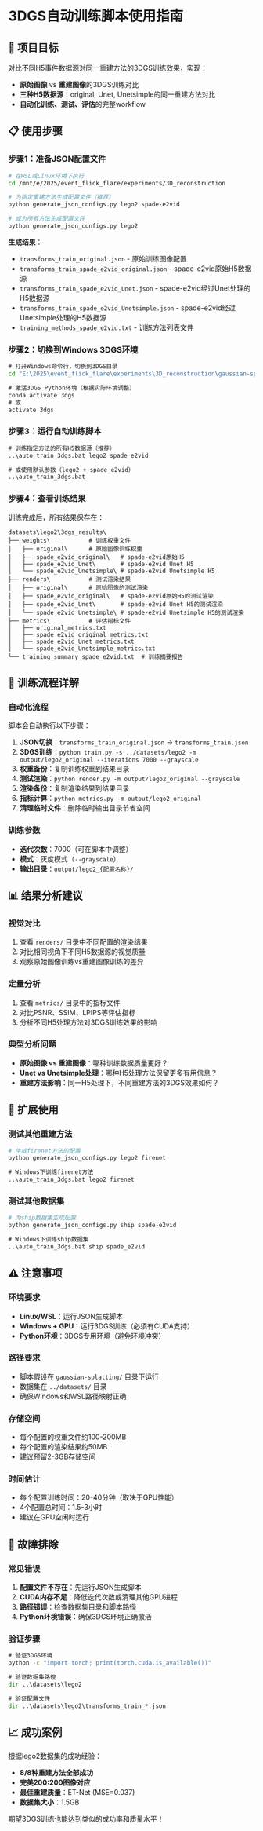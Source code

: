 # 3DGS自动训练脚本使用指南

## 🎯 **项目目标**
对比不同H5事件数据源对同一重建方法的3DGS训练效果，实现：
- **原始图像** vs **重建图像**的3DGS训练对比
- **三种H5数据源**：original, Unet, Unetsimple的同一重建方法对比
- **自动化训练、测试、评估**的完整workflow

## 📋 **使用步骤**

### **步骤1：准备JSON配置文件**
```bash
# 在WSL或Linux环境下执行
cd /mnt/e/2025/event_flick_flare/experiments/3D_reconstruction

# 为指定重建方法生成配置文件（推荐）
python generate_json_configs.py lego2 spade-e2vid

# 或为所有方法生成配置文件
python generate_json_configs.py lego2
```

**生成结果**：
- `transforms_train_original.json` - 原始训练图像配置
- `transforms_train_spade_e2vid_original.json` - spade-e2vid原始H5数据源
- `transforms_train_spade_e2vid_Unet.json` - spade-e2vid经过Unet处理的H5数据源  
- `transforms_train_spade_e2vid_Unetsimple.json` - spade-e2vid经过Unetsimple处理的H5数据源
- `training_methods_spade_e2vid.txt` - 训练方法列表文件

### **步骤2：切换到Windows 3DGS环境**
```cmd
# 打开Windows命令行，切换到3DGS目录
cd "E:\2025\event_flick_flare\experiments\3D_reconstruction\gaussian-splatting"

# 激活3DGS Python环境（根据实际环境调整）
conda activate 3dgs
# 或
activate 3dgs
```

### **步骤3：运行自动训练脚本**
```cmd
# 训练指定方法的所有H5数据源（推荐）
..\auto_train_3dgs.bat lego2 spade_e2vid

# 或使用默认参数（lego2 + spade_e2vid）
..\auto_train_3dgs.bat
```

### **步骤4：查看训练结果**
训练完成后，所有结果保存在：
```
datasets\lego2\3dgs_results\
├── weights\           # 训练权重文件
│   ├── original\      # 原始图像训练权重
│   ├── spade_e2vid_original\   # spade-e2vid原始H5
│   ├── spade_e2vid_Unet\       # spade-e2vid Unet H5
│   └── spade_e2vid_Unetsimple\ # spade-e2vid Unetsimple H5
├── renders\           # 测试渲染结果
│   ├── original\      # 原始图像的测试渲染
│   ├── spade_e2vid_original\   # spade-e2vid原始H5的测试渲染
│   ├── spade_e2vid_Unet\       # spade-e2vid Unet H5的测试渲染
│   └── spade_e2vid_Unetsimple\ # spade-e2vid Unetsimple H5的测试渲染
├── metrics\           # 评估指标文件
│   ├── original_metrics.txt
│   ├── spade_e2vid_original_metrics.txt
│   ├── spade_e2vid_Unet_metrics.txt
│   └── spade_e2vid_Unetsimple_metrics.txt
└── training_summary_spade_e2vid.txt  # 训练摘要报告
```

## 🔧 **训练流程详解**

### **自动化流程**
脚本会自动执行以下步骤：
1. **JSON切换**：`transforms_train_original.json` → `transforms_train.json`
2. **3DGS训练**：`python train.py -s ../datasets/lego2 -m output/lego2_original --iterations 7000 --grayscale`
3. **权重备份**：复制训练权重到结果目录
4. **测试渲染**：`python render.py -m output/lego2_original --grayscale`
5. **渲染备份**：复制渲染结果到结果目录
6. **指标计算**：`python metrics.py -m output/lego2_original`
7. **清理临时文件**：删除临时输出目录节省空间

### **训练参数**
- **迭代次数**：7000（可在脚本中调整）
- **模式**：灰度模式（`--grayscale`）
- **输出目录**：`output/lego2_{配置名称}/`

## 📊 **结果分析建议**

### **视觉对比**
1. 查看 `renders/` 目录中不同配置的渲染结果
2. 对比相同视角下不同H5数据源的视觉质量
3. 观察原始图像训练vs重建图像训练的差异

### **定量分析**
1. 查看 `metrics/` 目录中的指标文件
2. 对比PSNR、SSIM、LPIPS等评估指标
3. 分析不同H5处理方法对3DGS训练效果的影响

### **典型分析问题**
- **原始图像 vs 重建图像**：哪种训练数据质量更好？
- **Unet vs Unetsimple处理**：哪种H5处理方法保留更多有用信息？
- **重建方法影响**：同一H5处理下，不同重建方法的3DGS效果如何？

## 🚀 **扩展使用**

### **测试其他重建方法**
```bash
# 生成firenet方法的配置
python generate_json_configs.py lego2 firenet
```
```cmd
# Windows下训练firenet方法
..\auto_train_3dgs.bat lego2 firenet
```

### **测试其他数据集**
```bash
# 为ship数据集生成配置
python generate_json_configs.py ship spade-e2vid
```
```cmd
# Windows下训练ship数据集
..\auto_train_3dgs.bat ship spade_e2vid
```

## ⚠️ **注意事项**

### **环境要求**
- **Linux/WSL**：运行JSON生成脚本
- **Windows + GPU**：运行3DGS训练（必须有CUDA支持）
- **Python环境**：3DGS专用环境（避免环境冲突）

### **路径要求**
- 脚本假设在 `gaussian-splatting/` 目录下运行
- 数据集在 `../datasets/` 目录
- 确保Windows和WSL路径映射正确

### **存储空间**
- 每个配置的权重文件约100-200MB
- 每个配置的渲染结果约50MB
- 建议预留2-3GB存储空间

### **时间估计**
- 每个配置训练时间：20-40分钟（取决于GPU性能）
- 4个配置总时间：1.5-3小时
- 建议在GPU空闲时运行

## 🐛 **故障排除**

### **常见错误**
1. **配置文件不存在**：先运行JSON生成脚本
2. **CUDA内存不足**：降低迭代次数或清理其他GPU进程
3. **路径错误**：检查数据集目录和脚本路径
4. **Python环境错误**：确保3DGS环境正确激活

### **验证步骤**
```cmd
# 验证3DGS环境
python -c "import torch; print(torch.cuda.is_available())"

# 验证数据集路径
dir ..\datasets\lego2

# 验证配置文件
dir ..\datasets\lego2\transforms_train_*.json
```

## 📈 **成功案例**
根据lego2数据集的成功经验：
- **8/8种重建方法全部成功**
- **完美200:200图像对应**
- **最佳重建质量**：ET-Net (MSE=0.037)
- **数据集大小**：1.5GB

期望3DGS训练也能达到类似的成功率和质量水平！